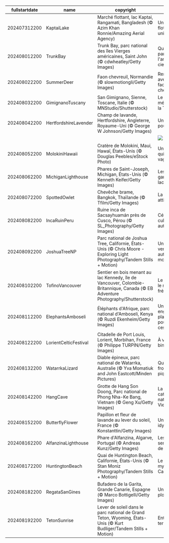 |fullstartdate|name|copyright|title|image|
|--|--|--|--|--|
202407312200|KaptaiLake|Marché flottant, lac Kaptai, Rangamati, Bangladesh (© Azim Khan Ronnie/Amazing Aerial Agency)|Un marché flottant unique|![](/fr-FR/2024/08/202407312200KaptaiLake.jpg)|
202408012200|TrunkBay|Trunk Bay, parc national des îles Vierges américaines, Saint John (© cdwheatley/Getty Images)|Quelque part sous l'arc-en-ciel|![](/fr-FR/2024/08/202408012200TrunkBay.jpg)|
202408022200|SummerDeer|Faon chevreuil, Normandie (© slowmotiongli/Getty Images)|Rencontre avec les faons chevreuils|![](/fr-FR/2024/08/202408022200SummerDeer.jpg)|
202408032200|GimignanoTuscany|San Gimignano, Sienne, Toscane, Italie (© MNStudio/Shutterstock)|Le joyau médiéval de la Toscane|![](/fr-FR/2024/08/202408032200GimignanoTuscany.jpg)|
202408042200|HertfordshireLavender|Champ de lavande, Hertfordshire, Angleterre, Royaume-Uni (© George W Johnson/Getty Images)|Une mer de pourpre|![](/fr-FR/2024/08/202408042200HertfordshireLavender.jpg)|
||||![](/fr-FR/2024/08/.jpg)|
202408052200|MolokiniHawaii|Cratère de Molokini, Maui, Hawaï, États-Unis (© Douglas Peebles/eStock Photo)|Un cratère qui fait des vagues|![](/fr-FR/2024/08/202408052200MolokiniHawaii.jpg)|
202408062200|MichiganLighthouse|Phares de Saint-Joseph, Michigan, États-Unis (© Kenneth Keifer/Getty Images)|Les gardiens du lac|![](/fr-FR/2024/08/202408062200MichiganLighthouse.jpg)|
202408072200|SpottedOwlet|Chevêche brame, Bangkok, Thaïlande (© Tfilm/Getty Images)|La chouette attitude|![](/fr-FR/2024/08/202408072200SpottedOwlet.jpg)|
202408082200|IncaRuinPeru|Ruine inca de Sacsayhuamán près de Cusco, Pérou (© SL_Photography/Getty Images)|Célébrons la culture autochtone|![](/fr-FR/2024/08/202408082200IncaRuinPeru.jpg)|
202408092200|JoshuaTreeNP|Parc national de Joshua Tree, Californie, États-Unis (© Chris Moore - Exploring Light Photography/Tandem Stills + Motion)|Un paysage venu d’un autre monde|![](/fr-FR/2024/08/202408092200JoshuaTreeNP.jpg)|
202408102200|TofinoVancouver|Sentier en bois menant au lac Kennedy, île de Vancouver, Colombie-Britannique, Canada (© EB Adventure Photography/Shutterstock)|Le chemin le moins fréquenté|![](/fr-FR/2024/08/202408102200TofinoVancouver.jpg)|
202408112200|ElephantsAmboseli|Éléphants d'Afrique, parc national d'Amboseli, Kenya (© Ruzdi Ekenheim/Getty Images)|Un engagement planétaire pour sauver ces géants|![](/fr-FR/2024/08/202408112200ElephantsAmboseli.jpg)|
202408122200|LorientCelticFestival|Citadelle de Port Louis, Lorient, Morbihan, France (© Philippe TURPIN/Getty Images)|À vos binious !|![](/fr-FR/2024/08/202408122200LorientCelticFestival.jpg)|
202408132200|WatarrkaLizard|Diable épineux, parc national de Watarrka, Australie (© Yva Momatiuk and John Eastcott/Minden Pictures)|Qui s'y frotte s'y pique !|![](/fr-FR/2024/08/202408132200WatarrkaLizard.jpg)|
202408142200|HangCave|Grotte de Hang Son Doong, Parc national de Phong Nha-Ke Bang, Vietnam (© Geng Xu/Getty Images)|La cathédrale naturelle du Vietnam|![](/fr-FR/2024/08/202408142200HangCave.jpg)|
202408152200|ButterflyFlower|Papillon et fleur de lavande au lever du soleil, France (© Konstanttin/Getty Images)|Un tableau idyllique|![](/fr-FR/2024/08/202408152200ButterflyFlower.jpg)|
202408162200|AlfanzinaLighthouse|Phare d'Alfanzina, Algarve, Portugal (© Andreas Kunz/Getty Images)|Les sentinelles de la mer|![](/fr-FR/2024/08/202408162200AlfanzinaLighthouse.jpg)|
202408172200|HuntingtonBeach|Quai de Huntington Beach, Californie, États-Unis (© Stan Moniz Photography/Tandem Stills + Motion)|Le quai mythique de Californie|![](/fr-FR/2024/08/202408172200HuntingtonBeach.jpg)|
202408182200|RegataSanGines|Bufadero de la Garita, Grande Canarie, Espagne (© Marco Bottigelli/Getty Images)|Un petit plongeon ?|![](/fr-FR/2024/08/202408182200RegataSanGines.jpg)|
202408192200|TetonSunrise|Lever de soleil dans le parc national de Grand Teton, Wyoming, États-Unis (© Kurt Budliger/Tandem Stills + Motion)|Entre ciel et terre|![](/fr-FR/2024/08/202408192200TetonSunrise.jpg)|
